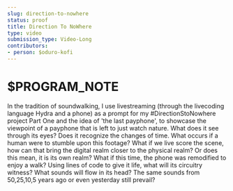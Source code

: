 ```yaml
---
slug: direction-to-nowhere
status: proof
title: Direction To NoWhere
type: video
submission_type: Video-Long
contributors:
- person: $oduro-kofi
---
```


# $PROGRAM_NOTE

In the tradition of soundwalking, I use livestreaming (through the livecoding language Hydra and a phone) as a prompt for my #DirectionStoNowhere project Part One and the idea of 'the last payphone', to showcase the viewpoint of a payphone that is left to just watch nature. What does it see through its eyes? Does it recognize the changes of time. What occurs if a human were to stumble upon this footage? What if we live score the scene, how can that bring the digital realm closer to the physical realm? Or does this mean, it is its own realm? What if this time, the phone was remodified to enjoy a walk? Using lines of code to give it life, what will its circuitry witness? What sounds will flow in its head? The same sounds from 50,25,10,5 years ago or even yesterday still prevail?
